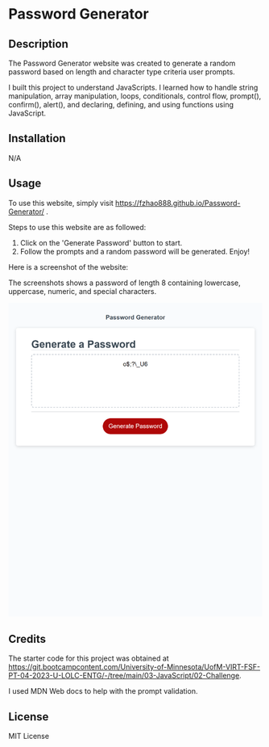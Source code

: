 # Password Generator

## Description

The Password Generator website was created to generate a random password based on length and character type criteria user prompts. 

I built this project to understand JavaScripts. I learned how to handle string manipulation, array manipulation, loops,
conditionals, control flow, prompt(), confirm(), alert(), and declaring, defining, and using functions using JavaScript. 

## Installation

N/A

## Usage

To use this website, simply visit https://fzhao888.github.io/Password-Generator/ .

Steps to use this website are as followed:
1) Click on the 'Generate Password' button to start. 
2) Follow the prompts and a random password will be generated.  Enjoy!

Here is a screenshot of the website:

The screenshots shows a password of length 8 containing lowercase, uppercase, numeric, and special characters.

![screenshot of website](assets\images\fzhao888.github.io_Password-Generator.png)

## Credits
The starter code for this project was obtained at https://git.bootcampcontent.com/University-of-Minnesota/UofM-VIRT-FSF-PT-04-2023-U-LOLC-ENTG/-/tree/main/03-JavaScript/02-Challenge. 

I used MDN Web docs to help with the prompt validation.

## License

MIT License
